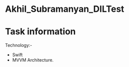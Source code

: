 # Akhil_Subramanyan_DILTest

Task information
================

Technology:-
- Swift
- MVVM Architecture.

